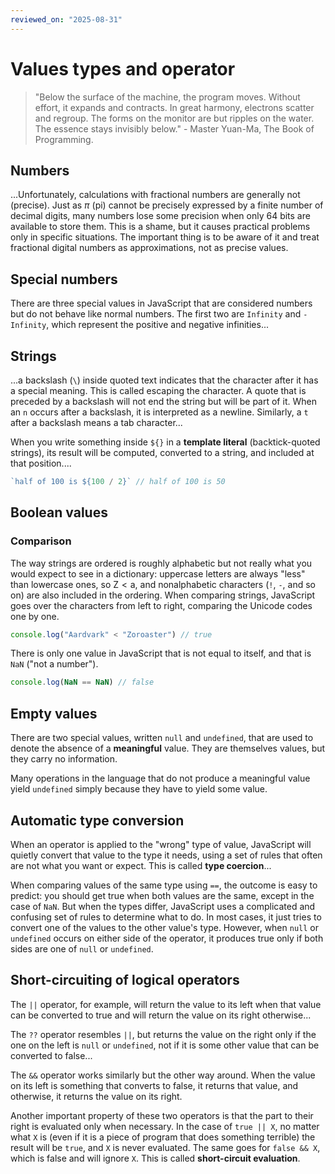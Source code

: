 ```yaml
---
reviewed_on: "2025-08-31"
---
```


# Values types and operator

> "Below the surface of the machine, the program moves. Without effort, it expands and contracts. In great harmony, electrons scatter and regroup. The forms on the monitor are but ripples on the water. The essence stays invisibly below." - Master Yuan-Ma, The Book of Programming.

## Numbers

...Unfortunately, calculations with fractional numbers are generally not (precise). Just as $\pi$ (pi) cannot be precisely expressed by a finite number of decimal digits, many numbers lose some precision when only $64$ bits are available to store them. This is a shame, but it causes practical problems only in specific situations. The important thing is to be aware of it and treat fractional digital numbers as approximations, not as precise values.

## Special numbers

There are three special values in JavaScript that are considered numbers but do not behave like normal numbers. The first two are `Infinity` and `-Infinity`, which represent the positive and negative infinities...

## Strings

...a backslash (`\`) inside quoted text indicates that the character after it has a special meaning. This is called escaping the character. A quote that is preceded by a backslash will not end the string but will be part of it. When an `n` occurs after a backslash, it is interpreted as a newline. Similarly, a `t` after a backslash means a tab character...

When you write something inside `${}` in a **template literal** (backtick-quoted strings), its result will be computed, converted to a string, and included at that position....

```javascript
`half of 100 is ${100 / 2}` // half of 100 is 50
```

## Boolean values

### Comparison

The way strings are ordered is roughly alphabetic but not really what you would expect to see in a dictionary: uppercase letters are always "less" than lowercase ones, so $\text{Z} < \text{a}$, and nonalphabetic characters (`!`, `-`, and so on) are also included in the ordering. When comparing strings, JavaScript goes over the characters from left to right, comparing the Unicode codes one by one.

```javascript
console.log("Aardvark" < "Zoroaster") // true
```

There is only one value in JavaScript that is not equal to itself, and that is `NaN` ("not a number").

```javascript
console.log(NaN == NaN) // false
```

## Empty values

There are two special values, written `null` and `undefined`, that are used to denote the absence of a **meaningful** value. They are themselves values, but they carry no information.

Many operations in the language that do not produce a meaningful value yield `undefined` simply because they have to yield some value.

## Automatic type conversion

When an operator is applied to the "wrong" type of value, JavaScript will quietly convert that value to the type it needs, using a set of rules that often are not what you want or expect. This is called **type coercion**...

When comparing values of the same type using `==`, the outcome is easy to predict: you should get true when both values are the same, except in the case of `NaN`. But when the types differ, JavaScript uses a complicated and confusing set of rules to determine what to do. In most cases, it just tries to convert one of the values to the other value's type. However, when `null` or `undefined` occurs on either side of the operator, it produces true only if both sides are one of `null` or `undefined`.

## Short-circuiting of logical operators

The `||` operator, for example, will return the value to its left when that value can be converted to true and will return the value on its right otherwise...

The `??` operator resembles `||`, but returns the value on the right only if the one on the left is `null` or `undefined`, not if it is some other value that can be converted to false...

The `&&` operator works similarly but the other way around. When the value on its left is something that converts to false, it returns that value, and otherwise, it returns the value on its right.

Another important property of these two operators is that the part to their right is evaluated only when necessary. In the case of `true || X`, no matter what `X` is (even if it is a piece of program that does something terrible) the result will be `true`, and `X` is never evaluated. The same goes for `false && X`, which is false and will ignore `X`. This is called **short-circuit evaluation**.
